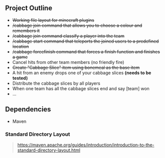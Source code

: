 ## Project Outline
- ~~Working file layout for minecraft plugins~~
- ~~/cabbage join command that allows you to choose a colour and remembers it~~
- ~~/cabbage join command classify a player into the team~~
- ~~/cabbage start command that teleports the joined users to a predefined location~~
- ~~/cabbage forcefinish command that forces a finish function and finishes a game~~
- Cancel hits from other team members (no friendly fire)
- ~~Create "Cabbage Slice" item using bonemeal as the base item~~
- A hit from an enemy drops one of your cabbage slices **(needs to be tested)**
- Distribute the cabbage slices by all players
- When one team has all the cabbage slices end and say [team] won
- ...

<!-- OLD POINTS:
- Add a command /cabbage chest that spawns a chest somewhere like how chests would spawn at the start of a game
- Right clicking doesn't open the spawned chest and tells an expiry date (could use locked chest)
- Locked chest only opens when chest is expired
- [optional] Add effect for when chest is expired (open chest or similar)
- Add random number (under 30) of cabbage slices to expired chests
- Chest should disappear when cabbage taken
- Freeze all players who did not take that cabbage for 3 seconds
-->

## Dependencies
- Maven

### Standard Directory Layout
> https://maven.apache.org/guides/introduction/introduction-to-the-standard-directory-layout.html
